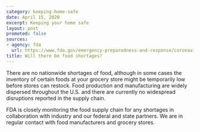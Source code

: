 ```yaml
---
category: keeping-home-safe
date: April 15, 2020
excerpt: Keeping your home safe
layout: post
promoted: false
sources:
- agency: fda
  url: https://www.fda.gov/emergency-preparedness-and-response/coronavirus-disease-2019-covid-19/coronavirus-disease-2019-covid-19-frequently-asked-questions
title: Will there be food shortages?
---
```


There are no nationwide shortages of food, although in some cases the inventory of certain foods at your grocery store might be temporarily low before stores can restock. Food production and manufacturing are widely dispersed throughout the U.S. and there are currently no widespread disruptions reported in the supply chain.

FDA is closely monitoring the food supply chain for any shortages in collaboration with industry and our federal and state partners. We are in regular contact with food manufacturers and grocery stores.